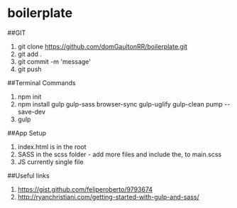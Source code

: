 # boilerplate

##GIT
1. git clone https://github.com/domGaultonRR/boilerplate.git
2. git add .
3. git commit -m 'message'
4. git push


##Terminal Commands
1. npm init
2. npm install gulp gulp-sass browser-sync gulp-uglify gulp-clean pump --save-dev
3. gulp

##App Setup
1. index.html is in the root
2. SASS in the scss folder - add more files and include the, to main.scss
3. JS currently single file

##Useful links 
1. https://gist.github.com/feliperoberto/9793674
2. http://ryanchristiani.com/getting-started-with-gulp-and-sass/